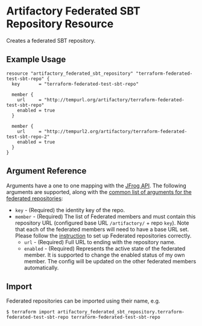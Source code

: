 # Artifactory Federated SBT Repository Resource

Creates a federated SBT repository.

## Example Usage

```hcl
resource "artifactory_federated_sbt_repository" "terraform-federated-test-sbt-repo" {
  key       = "terraform-federated-test-sbt-repo"

  member {
    url     = "http://tempurl.org/artifactory/terraform-federated-test-sbt-repo"
    enabled = true
  }

  member {
    url     = "http://tempurl2.org/artifactory/terraform-federated-test-sbt-repo-2"
    enabled = true
  }
}
```

## Argument Reference

Arguments have a one to one mapping with the [JFrog API](https://www.jfrog.com/confluence/display/JFROG/Repository+Configuration+JSON#RepositoryConfigurationJSON-FederatedRepository). 
The following arguments are supported, along with the [common list of arguments for the federated repositories](local.md):

* `key` - (Required) the identity key of the repo.
* `member` - (Required) The list of Federated members and must contain this repository URL (configured base URL
  `/artifactory/` + repo `key`). Note that each of the federated members will need to have a base URL set.
  Please follow the [instruction](https://www.jfrog.com/confluence/display/JFROG/Working+with+Federated+Repositories#WorkingwithFederatedRepositories-SettingUpaFederatedRepository)
  to set up Federated repositories correctly.
  * `url` - (Required) Full URL to ending with the repository name.
  * `enabled` - (Required) Represents the active state of the federated member. It is supported to change the enabled
    status of my own member. The config will be updated on the other federated members automatically.



## Import

Federated repositories can be imported using their name, e.g.
```
$ terraform import artifactory_federated_sbt_repository.terraform-federated-test-sbt-repo terraform-federated-test-sbt-repo
```